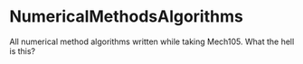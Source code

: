 # NumericalMethodsAlgorithms
All numerical method algorithms written while taking Mech105.
What the hell is this?
